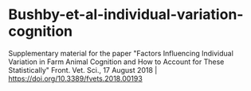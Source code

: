# Bushby-et-al-individual-variation-cognition

Supplementary material for the paper "Factors Influencing Individual Variation in Farm Animal Cognition and How to Account for These Statistically" Front. Vet. Sci., 17 August 2018 | https://doi.org/10.3389/fvets.2018.00193
